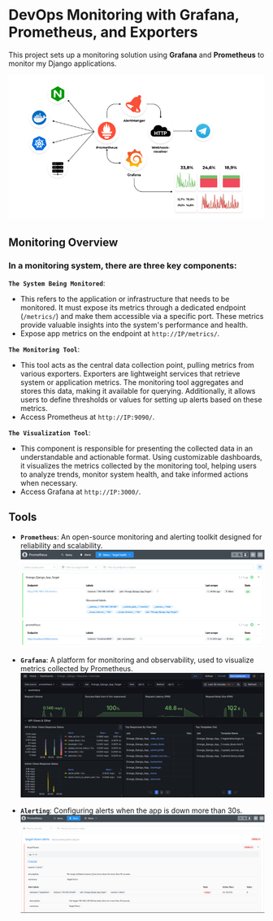 
# DevOps Monitoring with Grafana, Prometheus, and Exporters

This project sets up a monitoring solution using **Grafana** and **Prometheus**  to monitor my Django applications.

![Monitoring](/Figures/devops_monitoring.png)

## Monitoring  Overview
### In a monitoring system, there are three key components:

**`The System Being Monitored`**: 
- This refers to the application or infrastructure that needs to be monitored. It must expose its metrics through a dedicated endpoint (`/metrics/`) and make them accessible via a specific port. These metrics provide valuable insights into the system's performance and health.
- Expose app metrics on the endpoint at `http://IP/metrics/`.

**`The Monitoring Tool`**: 
- This tool acts as the central data collection point, pulling metrics from various exporters. Exporters are lightweight services that retrieve system or application metrics. The monitoring tool aggregates and stores this data, making it available for querying. Additionally, it allows users to define thresholds or values for setting up alerts based on these metrics.
- Access Prometheus at `http://IP:9090/`.

**`The Visualization Tool`**: 
- This component is responsible for presenting the collected data in an understandable and actionable format. Using customizable dashboards, it visualizes the metrics collected by the monitoring tool, helping users to analyze trends, monitor system health, and take informed actions when necessary.
- Access Grafana at `http://IP:3000/`.

## Tools

- **`Prometheus`**: An open-source monitoring and alerting toolkit designed for reliability and scalability.  
  ![Prometheus](/Figures/Promethues_working.png)

- **`Grafana`**: A platform for monitoring and observability, used to visualize metrics collected by Prometheus.  
  ![Grafana](/Figures/Grafana_working.png)

- **`Alerting`**: Configuring alerts when the app is down more than 30s.
  ![Alerting](/Figures/Alert_working.png)

